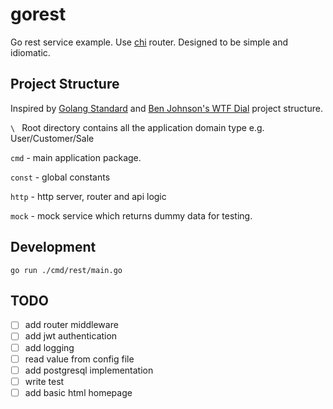 # gorest
Go rest service example. Use [chi](https://github.com/go-chi/chi) router. Designed to be simple and idiomatic.

## Project Structure
Inspired by [Golang Standard](https://github.com/golang-standards/project-layout) and [Ben Johnson's WTF Dial](https://github.com/benbjohnson/wtf) project structure.

`\ ` Root directory contains all the application domain type e.g. User/Customer/Sale

`cmd` - main application package.

`const` -  global constants 

`http` - http server, router and api logic

`mock` - mock service which returns dummy data for testing.

## Development
```shell
go run ./cmd/rest/main.go
```

## TODO
- [ ] add router middleware
- [ ] add jwt authentication
- [ ] add logging
- [ ] read value from config file
- [ ] add postgresql implementation
- [ ] write test
- [ ] add basic html homepage